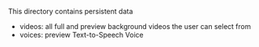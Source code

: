 This directory contains persistent data

- videos: all full and preview background videos the user can select from
- voices: preview Text-to-Speech Voice
